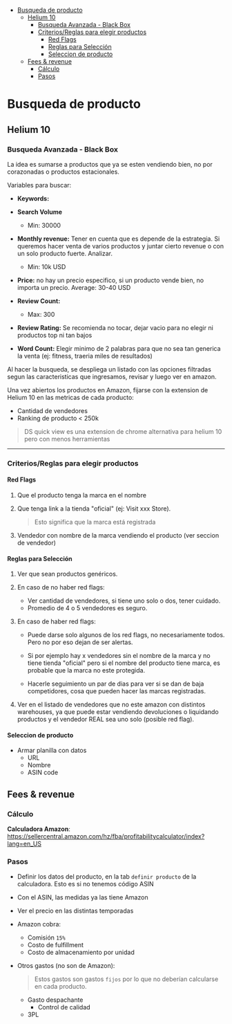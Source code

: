 

- [Busqueda de producto](#busqueda-de-producto)
  - [Helium 10](#helium-10)
    - [Busqueda Avanzada - Black Box](#busqueda-avanzada---black-box)
    - [Criterios/Reglas para elegir productos](#criteriosreglas-para-elegir-productos)
      - [Red Flags](#red-flags)
      - [Reglas para Selección](#reglas-para-selección)
      - [Seleccion de producto](#seleccion-de-producto)
  - [Fees \& revenue](#fees--revenue)
    - [Cálculo](#cálculo)
    - [Pasos](#pasos)

# Busqueda de producto

## Helium 10

### Busqueda Avanzada - Black Box

La idea es sumarse a productos que ya se esten vendiendo bien, no por corazonadas o productos estacionales.

Variables para buscar:

* __Keywords:__

* __Search Volume__
    * Min: 30000

* __Monthly revenue:__ Tener en cuenta que es depende de la estrategia. Si queremos hacer venta de varios productos y juntar cierto revenue o con un solo producto fuerte. Analizar.
    * Min: 10k USD

* __Price:__ no hay un precio especifico, si un producto vende bien, no importa un precio. Average: 30-40 USD

* __Review Count:__ 
    * Max: 300

* __Review Rating:__ Se recomienda no tocar, dejar vacio para no elegir ni productos top ni tan bajos

* __Word Count:__ Elegir minimo de 2 palabras para que no sea tan generica la venta (ej: fitness, traeria miles de resultados)


Al hacer la busqueda, se despliega un listado con las opciones filtradas segun las caracteristicas que ingresamos, revisar y luego ver en amazon.

Una vez abiertos los productos en Amazon, fijarse con la extension de Helium 10 en las metricas de cada producto:

* Cantidad de vendedores
* Ranking de producto < 250k

> DS quick view es una extension de chrome alternativa para helium 10 pero con menos herramientas
___

### Criterios/Reglas para elegir productos

#### Red Flags

1. Que el producto tenga la marca en el nombre
2. Que tenga link a la tienda "oficial" (ej: Visit xxx Store).

    > Esto significa que la marca está registrada

3. Vendedor con nombre de la marca vendiendo el producto (ver seccion de vendedor)


#### Reglas para Selección
1. Ver que sean productos genéricos.

2. En caso de no haber red flags:
    * Ver cantidad de vendedores, si tiene uno solo o dos, tener cuidado.
    * Promedio de 4 o 5 vendedores es seguro.

3. En caso de haber red flags:
    * Puede darse solo algunos de los red flags, no necesariamente todos. Pero no por eso dejan de ser alertas.

    * Si por ejemplo hay x vendedores sin el nombre de la marca y no tiene tienda "oficial" pero si el nombre del producto tiene marca, es probable que la marca no este protegida. 

    * Hacerle seguimiento un par de dias para ver si se dan de baja competidores, cosa que pueden hacer las marcas registradas.


4. Ver en el listado de vendedores que no este amazon con distintos warehouses, ya que puede estar vendiendo devoluciones o liquidando productos y el vendedor REAL sea uno solo (posible red flag).


#### Seleccion de producto

* Armar planilla con datos
    * URL
    * Nombre
    * ASIN code


## Fees & revenue

### Cálculo

__Calculadora Amazon__: https://sellercentral.amazon.com/hz/fba/profitabilitycalculator/index?lang=en_US

### Pasos

* Definir los datos del producto, en la tab `definir producto` de la calculadora. Esto es si no tenemos código ASIN

* Con el ASIN, las medidas ya las tiene Amazon

* Ver el precio en las distintas temporadas

* Amazon cobra:
    * Comisión `15%`
    * Costo de fulfillment
    * Costo de almacenamiento por unidad

* Otros gastos (no son de Amazon):
    > Estos gastos son gastos `fijos` por lo que no deberían calcularse en cada producto.

    * Gasto despachante
        * Control de calidad
    * 3PL

